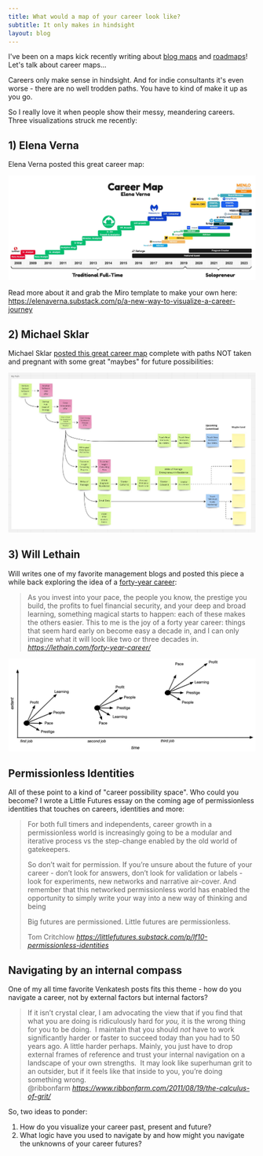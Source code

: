```yaml
---
title: What would a map of your career look like?
subtitle: It only makes in hindsight
layout: blog
---
```


I've been on a maps kick recently writing about [blog maps](https://tomcritchlow.com/2023/04/03/blog-maps/) and [roadmaps](https://tomcritchlow.com/2023/04/18/roadmap-territory/)! Let's talk about career maps...

Careers only make sense in hindsight. And for indie consultants it's even worse - there are no well trodden paths. You have to kind of make it up as you go.

So I really love it when people show their messy, meandering careers. Three visualizations struck me recently:

## 1) Elena Verna

Elena Verna posted this great career map:

![](/images/career-map-2.jpeg)

Read more about it and grab the Miro template to make your own here: <https://elenaverna.substack.com/p/a-new-way-to-visualize-a-career-journey>

## 2) Michael Sklar

Michael Sklar [posted this great career map](https://twitter.com/michaelsklar/status/1649036269115121664) complete with paths NOT taken and pregnant with some great "maybes" for future possibilities:

![](/images/career-map-1.jpeg)

## 3) Will Lethain

Will writes one of my favorite management blogs and posted this piece a while back exploring the idea of a [forty-year career](https://lethain.com/forty-year-career/):

<blockquote class="quoteback" darkmode="" data-title="A%20forty-year%20career." data-author="Will Lethain" cite="https://lethain.com/forty-year-career/">As you invest into your pace, the people you know, the prestige you build, the profits to fuel financial security, and your deep and broad learning, something magical starts to happen: each of these makes the others easier. This to me is the joy of a forty year career: things that seem hard early on become easy a decade in, and I can only imagine what it will look like two or three decades in.
<footer> <cite><a href="https://lethain.com/forty-year-career/">https://lethain.com/forty-year-career/</a></cite></footer>
</blockquote>
<script note="" src="https://cdn.jsdelivr.net/gh/Blogger-Peer-Review/quotebacks@1/quoteback.js"></script>

![](/images/career-map-3.png)

## Permissionless Identities

All of these point to a kind of "career possibility space". Who could you become? I wrote a Little Futures essay on the coming age of permissionless identities that touches on careers, identities and more: 

<blockquote class="quoteback" darkmode="" data-title="LF10%20-%20Permissionless%20Identities" data-author="Tom Critchlow" cite="https://littlefutures.substack.com/p/lf10-permissionless-identities">
<p>For both full timers and independents, career growth in a permissionless world is increasingly going to be a modular and iterative process vs the step-change enabled by the old world of gatekeepers.</p><p>So don’t wait for permission. If you’re unsure about the future of your career - don’t look for answers, don’t look for validation or labels - look for experiments, new networks and narrative air-cover. And remember that this networked permissionless world has enabled the opportunity to simply write your way into a new way of thinking and being</p><p>Big futures are permissioned. Little futures are permissionless.</p>
<footer>Tom Critchlow <cite><a href="https://littlefutures.substack.com/p/lf10-permissionless-identities">https://littlefutures.substack.com/p/lf10-permissionless-identities</a></cite></footer>
</blockquote>
<script note="" src="https://cdn.jsdelivr.net/gh/Blogger-Peer-Review/quotebacks@1/quoteback.js"></script>

## Navigating by an internal compass

One of my all time favorite Venkatesh posts fits this theme - how do you navigate a career, not by external factors but internal factors?

<blockquote class="quoteback" darkmode="" data-title="The%20Calculus%20of%20Grit" data-author="@ribbonfarm" cite="https://www.ribbonfarm.com/2011/08/19/the-calculus-of-grit/">
If it isn’t crystal clear, I am advocating the view that if you find that what you are doing is ridiculously hard for <em>you, </em>it is the wrong thing for you to be doing.&nbsp; I maintain that you should <em>not </em>have to work significantly harder or faster to succeed today than you had to 50 years ago. A little harder perhaps. Mainly, you just have to drop external frames of reference and trust your internal navigation on a landscape of your own strengths.&nbsp; It may look like superhuman grit to an outsider, but if it feels like that inside to you, you’re doing something wrong.
<footer>@ribbonfarm <cite><a href="https://www.ribbonfarm.com/2011/08/19/the-calculus-of-grit/">https://www.ribbonfarm.com/2011/08/19/the-calculus-of-grit/</a></cite></footer>
</blockquote>
<script note="" src="https://cdn.jsdelivr.net/gh/Blogger-Peer-Review/quotebacks@1/quoteback.js"></script>

So, two ideas to ponder:

1. How do you visualize your career past, present and future?
2. What logic have you used to navigate by and how might you navigate the unknowns of your career futures?